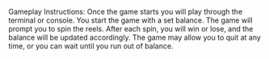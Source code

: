 Gameplay Instructions:
Once the game starts you will play through the terminal or console.
You start the game with a set balance.
The game will prompt you to spin the reels.
After each spin, you will win or lose, and the balance will be updated accordingly.
The game may allow you to quit at any time, or you can wait until you run out of balance.

